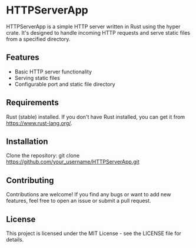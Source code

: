 # HTTPServerApp

HTTPServerApp is a simple HTTP server written in Rust using the hyper crate. It's designed to handle incoming HTTP requests and serve static files from a specified directory.

## Features
 - Basic HTTP server functionality
 - Serving static files
 - Configurable port and static file directory

## Requirements
Rust (stable) installed. If you don't have Rust installed, you can get it from https://www.rust-lang.org/.

## Installation
 Clone the repository:
    git clone https://github.com/your_username/HTTPServerApp.git

## Contributing
Contributions are welcome! If you find any bugs or want to add new features, feel free to open an issue or submit a pull request.

## License
This project is licensed under the MIT License - see the LICENSE file for details.